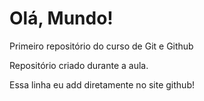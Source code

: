 # Olá, Mundo!
Primeiro repositório do curso de Git e Github

Repositório criado durante a aula.

Essa linha eu add diretamente no site github!

